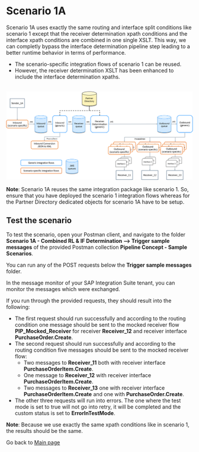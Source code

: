 # Scenario 1A

Scenario 1A uses exactly the same routing and interface split conditions like scenario 1
except that the receiver determination xpath conditions and the interface xpath conditions are combined in one single XSLT.
This way, we can completly bypass the interface determination pipeline step leading to a better runtime behavior in terms of performance.
- The scenario-specific integration flows of scenario 1 can be reused.
- However, the receiver determination XSLT has been enhanced to include the interface determination xpaths.

<br>![](/images/Scenario_1A.png)

**Note**: Scenario 1A reuses the same integration package like scenario 1.
So, ensure that you have deployed the scenario 1 integration flows whereas for the Partner Directory dedicated objects for scenario 1A have to be setup.

## Test the scenario
To test the scenario, open your Postman client, and navigate to the folder **Scenario 1A - Combined RL & IF Determination --> Trigger sample messages** of the provided Postman collection **Pipeline Concept - Sample Scenarios**.

You can run any of the POST requests below the **Trigger sample messages** folder.

In the message monitor of your SAP Integration Suite tenant, you can monitor the messages which were exchanged.

If you run through the provided requests, they should result into the following:
- The first request should run successfully and according to the routing condition one message should be sent to the mocked receiver flow **PIP_Mocked_Receiver** for receiver **Receiver_12** and receiver interface **PurchaseOrder.Create**.
- The second request should run successfully and according to the routing condition five messages should be sent to the mocked receiver flow:
  - Two messages to **Receiver_11** both with receiver interface **PurchaseOrderItem.Create**.
  - One message to **Receiver_12** with receiver interface **PurchaseOrderItem.Create**.
  - Two messages to **Receiver_13** one with receiver interface **PurchaseOrderItem.Create** and one with **PurchaseOrder.Create**. 
- The other three requests will run into errors. The one where the test mode is set to true will not go into retry, it will be completed and the custom status is set to **ErrorInTestMode**.

**Note**: Because we use exactly the same xpath conditions like in scenario 1, the results should be the same.

Go back to [Main page](../../README.md)
